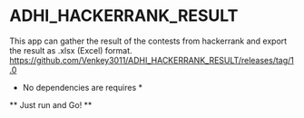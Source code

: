# ADHI_HACKERRANK_RESULT
This app can gather the result of the contests from hackerrank and export the result as .xlsx (Excel) format. 
https://github.com/Venkey3011/ADHI_HACKERRANK_RESULT/releases/tag/1.0

* No dependencies are requires *

**  Just run and Go!  **
